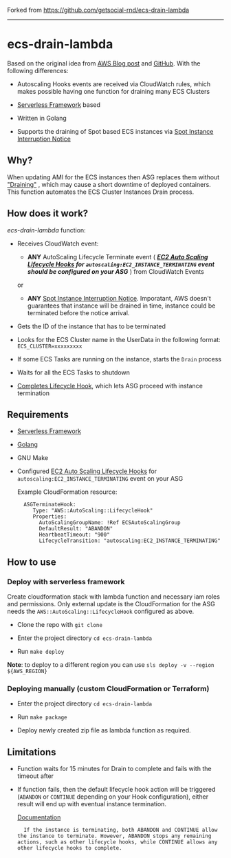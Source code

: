 Forked from <https://github.com/getsocial-rnd/ecs-drain-lambda>

---
# ecs-drain-lambda

Based on the original idea from [AWS Blog post](https://aws.amazon.com/ru/blogs/compute/how-to-automate-container-instance-draining-in-amazon-ecs/) and [GitHub](https://github.com/aws-samples/ecs-cid-sample). With the following differences:

- Autoscaling Hooks events are received via CloudWatch rules, which makes possible having one function for draining many ECS Clusters

- [Serverless Framework](https://github.com/serverless/serverless) based

- Written in Golang

- Supports the draining of Spot based ECS instances via [Spot Instance Interruption Notice](https://docs.aws.amazon.com/en_us/AWSEC2/latest/UserGuide/spot-interruptions.html#spot-instance-termination-notices)

## Why?

When updating AMI for the ECS instances then ASG replaces them without ["Draining"](https://docs.aws.amazon.com/AmazonECS/latest/developerguide/container-instance-draining.html) , which may cause a short downtime of deployed containers. This function automates the ECS Cluster Instances Drain process.

## How does it work?

*ecs-drain-lambda* function:

- Receives CloudWatch event:

    - **ANY** AutoScaling Lifecycle Terminate event ( ***[EC2 Auto Scaling Lifecycle Hooks](https://docs.aws.amazon.com/autoscaling/ec2/userguide/lifecycle-hooks.html) for `autoscaling:EC2_INSTANCE_TERMINATING` event should be configured on your ASG*** ) from CloudWatch Events

    or

    - **ANY** [Spot Instance Interruption Notice](https://docs.aws.amazon.com/en_us/AWSEC2/latest/UserGuide/spot-interruptions.html#spot-instance-termination-notices). Imporatant, AWS doesn't guarantees that instance will be drained in time, instance could be terminated before the notice arrival.

- Gets the ID of the instance that has to be terminated

- Looks for the ECS Cluster name in the UserData in the following format: `ECS_CLUSTER=xxxxxxxxx`

- If some ECS Tasks are running on the instance, starts the `Drain` process

- Waits for all the ECS Tasks to shutdown

- [Completes Lifecycle Hook](https://docs.aws.amazon.com/autoscaling/ec2/userguide/lifecycle-hooks.html#completing-lifecycle-hooks), which lets ASG proceed with instance termination

## Requirements

- [Serverless Framework](https://github.com/serverless/serverless)

- [Golang](https://golang.org/doc/install)

- GNU Make

- Configured [EC2 Auto Scaling Lifecycle Hooks](https://docs.aws.amazon.com/autoscaling/ec2/userguide/lifecycle-hooks.html) for `autoscaling:EC2_INSTANCE_TERMINATING` event on your ASG

    Example CloudFormation resource:

        ASGTerminateHook:
           Type: "AWS::AutoScaling::LifecycleHook"
           Properties:
             AutoScalingGroupName: !Ref ECSAutoScalingGroup
             DefaultResult: "ABANDON"
             HeartbeatTimeout: "900"
             LifecycleTransition: "autoscaling:EC2_INSTANCE_TERMINATING"

## How to use

### Deploy with serverless framework

Create cloudformation stack with lambda function and necessary iam roles and permissions. Only external update is the CloudFormation for the ASG needs the `AWS::AutoScaling::LifecycleHook` configured as above.

- Clone the repo with `git clone`

- Enter the project directory `cd ecs-drain-lambda`

- Run `make deploy`

**Note**: to deploy to a different region you can use `sls deploy -v --region ${AWS_REGION}`

### Deploying manually (custom CloudFormation or Terraform)

- Enter the project directory `cd ecs-drain-lambda`

- Run `make package`

- Deploy newly created zip file as lambda function as required.

## Limitations

- Function waits for 15 minutes for Drain to complete and fails with the timeout after

- If function fails, then the default lifecycle hook action will be triggered (`ABANDON` or `CONTINUE` depending on your Hook configuration), either result will end up with eventual instance termination.

    [Documentation](https://docs.aws.amazon.com/autoscaling/ec2/userguide/lifecycle-hooks.html#lifecycle-hook-considerations)

        If the instance is terminating, both ABANDON and CONTINUE allow the instance to terminate. However, ABANDON stops any remaining actions, such as other lifecycle hooks, while CONTINUE allows any other lifecycle hooks to complete.